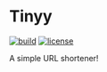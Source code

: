 # Tinyy

[![build](https://img.shields.io/github/workflow/status/Den4200/tinyy/Build,%20Push,%20and%20Deploy?style=for-the-badge)](https://github.com/Den4200/tinyy/actions?query=workflow%3A%22Build%2C+Push%2C+and+Deploy%22+branch%3Amaster)
[![license](https://img.shields.io/github/license/Den4200/tinyy?style=for-the-badge)](https://github.com/Den4200/tinyy)

A simple URL shortener!
